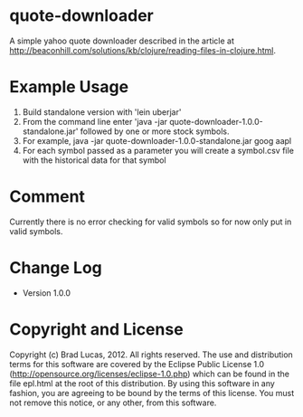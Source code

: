 quote-downloader
========================================

A simple yahoo quote downloader described in the article at http://beaconhill.com/solutions/kb/clojure/reading-files-in-clojure.html.


Example Usage
========================================

1. Build standalone version with 'lein uberjar'
2. From the command line enter 'java -jar quote-downloader-1.0.0-standalone.jar'
   followed by one or more stock symbols.
3. For example, java -jar quote-downloader-1.0.0-standalone.jar goog aapl
4. For each symbol passed as a parameter you will create a symbol.csv file with the historical data
   for that symbol

Comment
========================================

Currently there is no error checking for valid symbols so for now only put in valid symbols.


Change Log
========================================

* Version 1.0.0


Copyright and License
========================================

Copyright (c) Brad Lucas, 2012. All rights reserved.  The use and
distribution terms for this software are covered by the Eclipse Public
License 1.0 (http://opensource.org/licenses/eclipse-1.0.php) which can
be found in the file epl.html at the root of this distribution.
By using this software in any fashion, you are agreeing to be bound by
the terms of this license.  You must not remove this notice, or any
other, from this software.
